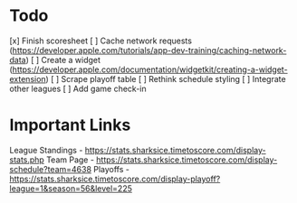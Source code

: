 # Todo

[x] Finish scoresheet
[ ] Cache network requests (https://developer.apple.com/tutorials/app-dev-training/caching-network-data)
[ ] Create a widget (https://developer.apple.com/documentation/widgetkit/creating-a-widget-extension)
[ ] Scrape playoff table
[ ] Rethink schedule styling
[ ] Integrate other leagues
[ ] Add game check-in

# Important Links
League Standings - https://stats.sharksice.timetoscore.com/display-stats.php
Team Page - https://stats.sharksice.timetoscore.com/display-schedule?team=4638
Playoffs - https://stats.sharksice.timetoscore.com/display-playoff?league=1&season=56&level=225
